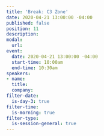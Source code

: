 ```yaml
---
title: 'Break: C3 Zone'
date: 2020-04-21 13:00:00 -04:00
published: false
position: 11
description: 
modal:
  url: 
event:
  date: 2020-04-21 13:00:00 -04:00
  start-time: 10:00am
  end-time: 10:30am
speakers:
- name: 
  title: 
  company: 
filter-date:
  is-day-3: true
filter-time:
  is-morning: true
filter-type:
  is-session-general: true
---
```


